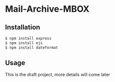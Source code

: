 # Mail-Archive-MBOX

## Installation

```bash
$ npm install express
$ npm install ejs
$ npm install dateformat
```

## Usage
This is the draft project, more details will come later
